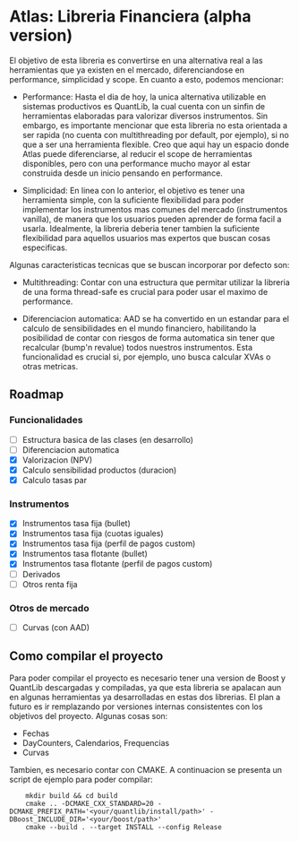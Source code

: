 # Atlas: Libreria Financiera (alpha version)

El objetivo de esta libreria es convertirse en una alternativa real a las herramientas que ya existen en el mercado, diferenciandose en performance, simplicidad y scope. En cuanto a esto, podemos mencionar:

- Performance:
    Hasta el dia de hoy, la unica alternativa utilizable en sistemas productivos es QuantLib, la cual cuenta con un sinfin de herramientas elaboradas para valorizar diversos instrumentos. Sin embargo, es importante mencionar que esta libreria no esta orientada a ser rapida (no cuenta con multithreading por default, por ejemplo), si no que a ser una herramienta flexible. Creo que aqui hay un espacio donde Atlas puede diferenciarse, al reducir el scope de herramientas disponibles, pero con una performance mucho mayor al estar construida desde un inicio pensando en performance.

- Simplicidad:
    En linea con lo anterior, el objetivo es tener una herramienta simple, con la suficiente flexibilidad para poder implementar los instrumentos mas comunes del mercado (instrumentos vanilla), de manera que los usuarios pueden aprender de forma facil a usarla. Idealmente, la libreria deberia tener tambien la suficiente flexibilidad para aquellos usuarios mas expertos que buscan cosas especificas.


Algunas caracteristicas tecnicas que se buscan incorporar por defecto son:

- Multithreading:
    Contar con una estructura que permitar utilizar la libreria de una forma thread-safe es crucial para poder usar el maximo de performance.

- Diferenciacion automatica:
    AAD se ha convertido en un estandar para el calculo de sensibilidades en el mundo financiero, habilitando la posibilidad de contar con riesgos de forma automatica sin tener que recalcular (bump'n revalue) todos nuestros instrumentos. Esta funcionalidad es crucial si, por ejemplo, uno busca calcular XVAs o otras metricas.


## Roadmap 

### Funcionalidades 

- [ ] Estructura basica de las clases (en desarrollo)
- [ ] Diferenciacion automatica
- [x] Valorizacion (NPV)
- [x] Calculo sensibilidad productos (duracion)
- [x] Calculo tasas par

### Instrumentos

- [x] Instrumentos tasa fija (bullet)
- [x] Instrumentos tasa fija (cuotas iguales)
- [x] Instrumentos tasa fija (perfil de pagos custom)
- [x] Instrumentos tasa flotante (bullet)
- [x] Instrumentos tasa flotante (perfil de pagos custom)
- [ ] Derivados
- [ ] Otros renta fija

### Otros de mercado

- [ ] Curvas (con AAD)

## Como compilar el proyecto 

Para poder compilar el proyecto es necesario tener una version de Boost y QuantLib descargadas y compiladas, ya que esta libreria se apalacan aun en algunas herramientas ya desarrolladas en estas dos librerias. El plan a futuro es ir remplazando por versiones internas consistentes con los objetivos del proyecto. Algunas cosas son:

- Fechas
- DayCounters, Calendarios, Frequencias
- Curvas

Tambien, es necesario contar con CMAKE. A continuacion se presenta un script de ejemplo para poder compilar:
 
```
    mkdir build && cd build
    cmake .. -DCMAKE_CXX_STANDARD=20 -DCMAKE_PREFIX_PATH='<your/quantlib/install/path>' -DBoost_INCLUDE_DIR='<your/boost/path>'
    cmake --build . --target INSTALL --config Release
```
